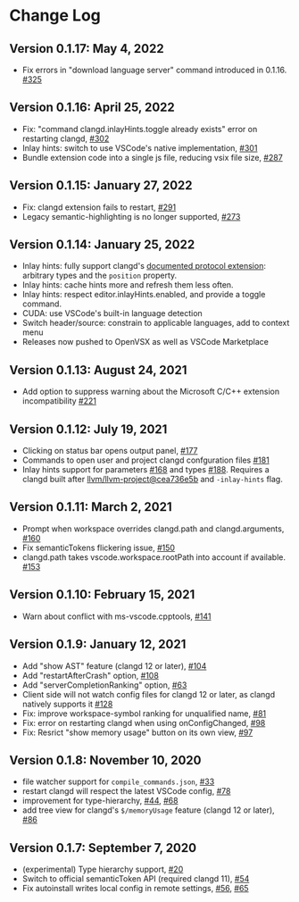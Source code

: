# Change Log

## Version 0.1.17: May 4, 2022

* Fix errors in "download language server" command introduced in 0.1.16. [#325](https://github.com/clangd/vscode-clangd/issues/325)

## Version 0.1.16: April 25, 2022

* Fix: "command clangd.inlayHints.toggle already exists" error on restarting clangd, [#302](https://github.com/clangd/vscode-clangd/pull/302)
* Inlay hints: switch to use VSCode's native implementation, [#301](https://github.com/clangd/vscode-clangd/pull/301)
* Bundle extension code into a single js file, reducing vsix file size, [#287](https://github.com/clangd/vscode-clangd/pull/287)

## Version 0.1.15: January 27, 2022

* Fix: clangd extension fails to restart, [#291](https://github.com/clangd/vscode-clangd/pull/291)
* Legacy semantic-highlighting is no longer supported, [#273](https://github.com/clangd/vscode-clangd/pull/273)

## Version 0.1.14: January 25, 2022

* Inlay hints: fully support clangd's
  [documented protocol extension](https://clangd.llvm.org/extensions#inlay-hints):
  arbitrary types and the `position` property.
* Inlay hints: cache hints more and refresh them less often.
* Inlay hints: respect editor.inlayHints.enabled, and provide a toggle command.
* CUDA: use VSCode's built-in language detection
* Switch header/source: constrain to applicable languages, add to context menu
* Releases now pushed to OpenVSX as well as VSCode Marketplace

## Version 0.1.13: August 24, 2021

* Add option to suppress warning about the Microsoft C/C++ extension
  incompatibility [#221](https://github.com/clangd/vscode-clangd/pull/221)

## Version 0.1.12: July 19, 2021

* Clicking on status bar opens output panel,
  [#177](https://github.com/clangd/vscode-clangd/pull/177)
* Commands to open user and project clangd confguration files
  [#181](https://github.com/clangd/vscode-clangd/pull/181)
* Inlay hints support for parameters
  [#168](https://github.com/clangd/vscode-clangd/pull/168) and types
  [#188](https://github.com/clangd/vscode-clangd/pull/188). Requires a clangd
  built after
  [llvm/llvm-project@cea736e5b](https://github.com/llvm/llvm-project/commit/cea736e5b8a48065007a591d71699b53c04d95b3)
  and `-inlay-hints` flag.

## Version 0.1.11: March 2, 2021

* Prompt when workspace overrides clangd.path and clangd.arguments, [#160](https://github.com/clangd/vscode-clangd/pull/160)
* Fix semanticTokens flickering issue, [#150](https://github.com/clangd/vscode-clangd/pull/150)
* clangd.path takes vscode.workspace.rootPath into account if available. [#153](https://github.com/clangd/vscode-clangd/pull/153)

## Version 0.1.10: February 15, 2021

* Warn about conflict with ms-vscode.cpptools, [#141](https://github.com/clangd/vscode-clangd/pull/141)

## Version 0.1.9: January 12, 2021

* Add "show AST" feature (clangd 12 or later), [#104](https://github.com/clangd/vscode-clangd/pull/104)
* Add "restartAfterCrash" option, [#108](https://github.com/clangd/vscode-clangd/pull/108)
* Add "serverCompletionRanking" option, [#63](https://github.com/clangd/vscode-clangd/pull/63)
* Client side will not watch config files for clangd 12 or later, as clangd natively supports it [#128](https://github.com/clangd/vscode-clangd/pull/128)
* Fix: improve workspace-symbol ranking for unqualified name, [#81](https://github.com/clangd/vscode-clangd/issues/81)
* Fix: error on restarting clangd when using onConfigChanged, [#98](https://github.com/clangd/vscode-clangd/issues/98)
* Fix: Resrict "show memory usage" button on its own view, [#97](https://github.com/clangd/vscode-clangd/pull/97)

## Version 0.1.8: November 10, 2020

* file watcher support for `compile_commands.json`, [#33](https://github.com/clangd/vscode-clangd/pull/33)
* restart clangd will respect the latest VSCode config, [#78](https://github.com/clangd/vscode-clangd/pull/78)
* improvement for type-hierarchy, [#44](https://github.com/clangd/vscode-clangd/pull/44), [#68](https://github.com/clangd/vscode-clangd/pull/68)
* add tree view for clangd's `$/memoryUsage` feature (clangd 12 or later), [#86](https://github.com/clangd/vscode-clangd/pull/86)

## Version 0.1.7: September 7, 2020

* (experimental) Type hierarchy support, [#20](https://github.com/clangd/vscode-clangd/pull/20)
* Switch to official semanticToken API (required clangd 11), [#54](https://github.com/clangd/vscode-clangd/pull/54)
* Fix autoinstall writes local config in remote settings, [#56](https://github.com/clangd/vscode-clangd/pull/56), [#65](https://github.com/clangd/vscode-clangd/pull/65)
